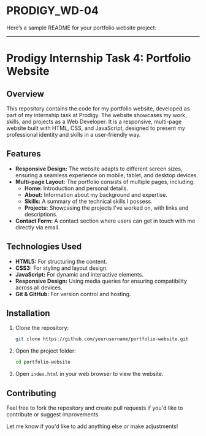 # PRODIGY_WD-04
Here’s a sample README for your portfolio website project:

---

# Prodigy Internship Task 4: Portfolio Website

## Overview
This repository contains the code for my portfolio website, developed as part of my internship task at Prodigy. The website showcases my work, skills, and projects as a Web Developer. It is a responsive, multi-page website built with HTML, CSS, and JavaScript, designed to present my professional identity and skills in a user-friendly way.

## Features
- **Responsive Design:** The website adapts to different screen sizes, ensuring a seamless experience on mobile, tablet, and desktop devices.
- **Multi-page Layout:** The portfolio consists of multiple pages, including:
  - **Home:** Introduction and personal details.
  - **About:** Information about my background and expertise.
  - **Skills:** A summary of the technical skills I possess.
  - **Projects:** Showcasing the projects I've worked on, with links and descriptions.
- **Contact Form:** A contact section where users can get in touch with me directly via email.

## Technologies Used
- **HTML5:** For structuring the content.
- **CSS3:** For styling and layout design.
- **JavaScript:** For dynamic and interactive elements.
- **Responsive Design:** Using media queries for ensuring compatibility across all devices.
- **Git & GitHub:** For version control and hosting.

## Installation
1. Clone the repository:
   ```bash
   git clone https://github.com/yourusername/portfolio-website.git
   ```
2. Open the project folder:
   ```bash
   cd portfolio-website
   ```
3. Open `index.html` in your web browser to view the website.

## Contributing
Feel free to fork the repository and create pull requests if you'd like to contribute or suggest improvements.


Let me know if you'd like to add anything else or make adjustments!
